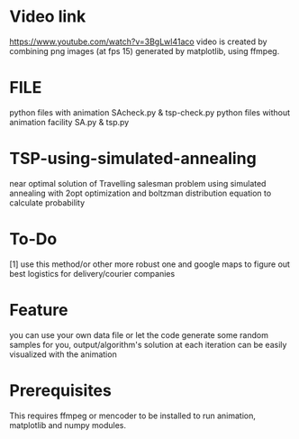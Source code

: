 # Video link
https://www.youtube.com/watch?v=3BgLwl41aco
video is created by combining png images (at fps 15) generated by matplotlib, using ffmpeg. 

# FILE
python files with animation SAcheck.py & tsp-check.py
python files without animation facility SA.py & tsp.py

# TSP-using-simulated-annealing
near optimal solution of Travelling salesman problem using simulated annealing with 2opt optimization and boltzman distribution equation to calculate probability

# To-Do
[1] use this method/or other more robust one and google maps to figure out best logistics for delivery/courier companies

# Feature
you can use your own data file or let the code generate some random samples for you, output/algorithm's solution at each iteration can be easily visualized with the animation

# Prerequisites
This requires ffmpeg or mencoder to be installed to run animation, matplotlib and numpy modules.
